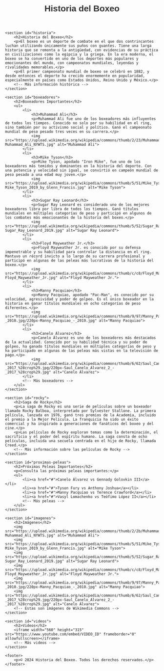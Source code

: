 <!DOCTYPE html>
<html lang="es">
<head>
    <meta charset="UTF-8">
    <meta name="viewport" content="width=device-width, initial-scale=1.0">
    <title>Historia del Boxeo</title>
    <style>
        /* Estilos CSS para resaltar cosas importantes */
        body {
            font-family: Arial, sans-serif;
        }
        h1, h2 {
            color: #333;
        }
        .important {
            color: red;
            font-weight: bold;
        }
        section {
            margin-bottom: 30px;
        }
        img {
            max-width: 100%;
            height: auto;
            margin-bottom: 15px;
        }
    </style>
</head>
<body>
    <header>
        <h1>Historia del Boxeo</h1>
    </header>
    
    <section id="historia">
        <h2>Historia del Boxeo</h2>
        <p>El boxeo es un deporte de combate en el que dos contrincantes luchan utilizando únicamente sus puños con guantes. Tiene una larga historia que se remonta a la antigüedad, con evidencias de su práctica en civilizaciones como la egipcia y la griega. En la era moderna, el boxeo se ha convertido en uno de los deportes más populares y emocionantes del mundo, con campeonatos mundiales, leyendas y rivalidades memorables.</p>
        <p>El primer campeonato mundial de boxeo se celebró en 1882, y desde entonces el deporte ha crecido enormemente en popularidad, especialmente en países como Estados Unidos, Reino Unido y México.</p>
        <!-- Más información histórica -->
    </section>
    
    <section id="boxeadores">
        <h2>Boxeadores Importantes</h2>
        <ul>
            <li>
                <h3>Muhammad Ali</h3>
                <p>Muhammad Ali fue uno de los boxeadores más influyentes de todos los tiempos. Conocido no solo por su habilidad en el ring, sino también por su activismo social y político. Ganó el campeonato mundial de peso pesado tres veces en su carrera.</p>
                <img src="https://upload.wikimedia.org/wikipedia/commons/thumb/2/23/Muhammad_Ali_NYWTS.jpg/220px-Muhammad_Ali_NYWTS.jpg" alt="Muhammad Ali">
            </li>
            <li>
                <h3>Mike Tyson</h3>
                <p>Mike Tyson, apodado "Iron Mike", fue uno de los boxeadores más temidos y dominantes en la historia del deporte. Con una potencia y velocidad sin igual, se convirtió en campeón mundial de peso pesado a una edad muy joven.</p>
                <img src="https://upload.wikimedia.org/wikipedia/commons/thumb/5/51/Mike_Tyson_2019_by_Glenn_Francis.jpg/220px-Mike_Tyson_2019_by_Glenn_Francis.jpg" alt="Mike Tyson">
            </li>
            <li>
                <h3>Sugar Ray Leonard</h3>
                <p>Sugar Ray Leonard es considerado uno de los mejores boxeadores libra por libra de todos los tiempos. Ganó títulos mundiales en múltiples categorías de peso y participó en algunos de los combates más emocionantes de la historia del boxeo.</p>
                <img src="https://upload.wikimedia.org/wikipedia/commons/thumb/5/52/Sugar_Ray_Leonard_2019.jpg/220px-Sugar_Ray_Leonard_2019.jpg" alt="Sugar Ray Leonard">
            </li>
            <li>
                <h3>Floyd Mayweather Jr.</h3>
                <p>Floyd Mayweather Jr. es conocido por su defensa impenetrable y su habilidad para controlar la distancia en el ring. Mantuvo un récord invicto a lo largo de su carrera profesional y participó en algunas de las peleas más lucrativas de la historia del boxeo.</p>
                <img src="https://upload.wikimedia.org/wikipedia/commons/thumb/c/c8/Floyd_Mayweather_Jr.jpg/220px-Floyd_Mayweather_Jr.jpg" alt="Floyd Mayweather Jr.">
            </li>
            <li>
                <h3>Manny Pacquiao</h3>
                <p>Manny Pacquiao, apodado "Pac-Man", es conocido por su velocidad, agresividad y poder de golpeo. Es el único boxeador en la historia en ganar títulos mundiales en ocho categorías de peso diferentes.</p>
                <img src="https://upload.wikimedia.org/wikipedia/commons/thumb/9/97/Manny_Pacquiao_-_2010.jpg/220px-Manny_Pacquiao_-_2010.jpg" alt="Manny Pacquiao">
            </li>
            <li>
                <h3>Canelo Álvarez</h3>
                <p>Canelo Álvarez es uno de los boxeadores más destacados de la actualidad. Conocido por su habilidad técnica y su poder de golpeo, ha ganado títulos mundiales en múltiples categorías de peso y ha participado en algunas de las peleas más vistas en la televisión de pago.</p>
                <img src="https://upload.wikimedia.org/wikipedia/commons/thumb/6/62/Saul_Canelo_Alvarez_2_-_2017_%28crop%29.jpg/220px-Saul_Canelo_Alvarez_2_-_2017_%28crop%29.jpg" alt="Canelo Álvarez">
            </li>
            <!-- Más boxeadores -->
        </ul>
    </section>
    
    <section id="rocky">
        <h2>Saga de Rocky</h2>
        <p>La saga de Rocky es una serie de películas sobre un boxeador llamado Rocky Balboa, interpretado por Sylvester Stallone. La primera película, lanzada en 1976, ganó tres premios de la Academia, incluido el premio a la Mejor Película. La franquicia ha sido un éxito comercial y ha inspirado a generaciones de fanáticos del boxeo y del cine.</p>
        <p>Las películas de Rocky exploran temas como la determinación, el sacrificio y el poder del espíritu humano. La saga consta de ocho películas, incluida una secuela centrada en el hijo de Rocky, llamada Creed.</p>
        <!-- Más información sobre las películas de Rocky -->
    </section>
    
    <section id="proximas-peleas">
        <h2>Próximas Peleas Importantes</h2>
        <p>Consulta las próximas peleas importantes:</p>
        <ul>
            <li><a href="#">Canelo Álvarez vs Gennady Golovkin III</a></li>
            <li><a href="#">Tyson Fury vs Anthony Joshua</a></li>
            <li><a href="#">Manny Pacquiao vs Terence Crawford</a></li>
            <li><a href="#">Vasyl Lomachenko vs Teófimo López II</a></li>
            <!-- Más peleas -->
        </ul>
    </section>
    
    <section id="imagenes">
        <h2>Imágenes</h2>
        <img src="https://upload.wikimedia.org/wikipedia/commons/thumb/2/2b/Muhammad_Ali_NYWTS.jpg/220px-Muhammad_Ali_NYWTS.jpg" alt="Muhammad Ali">
        <img src="https://upload.wikimedia.org/wikipedia/commons/thumb/5/51/Mike_Tyson_2019_by_Glenn_Francis.jpg/220px-Mike_Tyson_2019_by_Glenn_Francis.jpg" alt="Mike Tyson">
        <img src="https://upload.wikimedia.org/wikipedia/commons/thumb/5/52/Sugar_Ray_Leonard_2019.jpg/220px-Sugar_Ray_Leonard_2019.jpg" alt="Sugar Ray Leonard">
        <img src="https://upload.wikimedia.org/wikipedia/commons/thumb/c/c8/Floyd_Mayweather_Jr.jpg/220px-Floyd_Mayweather_Jr.jpg" alt="Floyd Mayweather Jr.">
        <img src="https://upload.wikimedia.org/wikipedia/commons/thumb/9/97/Manny_Pacquiao_-_2010.jpg/220px-Manny_Pacquiao_-_2010.jpg" alt="Manny Pacquiao">
        <img src="https://upload.wikimedia.org/wikipedia/commons/thumb/6/62/Saul_Canelo_Alvarez_2_-_2017_%28crop%29.jpg/220px-Saul_Canelo_Alvarez_2_-_2017_%28crop%29.jpg" alt="Canelo Álvarez">
        <!-- Estas son imágenes de Wikimedia Commons -->
    </section>
    
    <section id="videos">
        <h2>Videos</h2>
        <iframe width="560" height="315" src="https://www.youtube.com/embed/VIDEO_ID" frameborder="0" allowfullscreen></iframe>
        <!-- Más videos -->
    </section>
    
    <footer>
        <p>© 2024 Historia del Boxeo. Todos los derechos reservados.</p>
    </footer>
</body>
</html>




